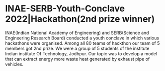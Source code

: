 # INAE-SERB-Youth-Conclave 2022|Hackathon(2nd prize winner) 

                     
INAE(Indian National Academy of Engineering) and SERB(Science and Engineering Research Board) conducted a youth conclave in which various hackathons were organised. 
Among all 80 teams of hackthon our team of 5 members got 2nd prize. We were a group of 5 students of the institute Indian institute Of Technology, Jodhpur.
Our topic was to develop a model that can extract energy more waste heat generated by exhaust pipe of vehicles.
